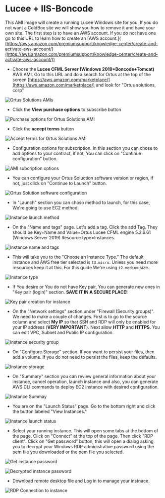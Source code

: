 # Lucee + IIS-Boncode



This AMI image will create a running Lucee Windows site for you. If you do not want a ColdBox site we will show you how to remove it and have your own site. The first step is to have an AWS account. If you do not have one go to this URL to learn how to create an \[AWS account.]\( [https://aws.amazon.com/premiumsupport/knowledge-center/create-and-activate-aws-account/](https://aws.amazon.com/premiumsupport/knowledge-center/create-and-activate-aws-account/))

* Choose the **Lucee CFML Server (Windows 2019+Boncode+Tomcat)** AWS AMI. Go to this URL and do a search for Ortus at the top of the screen [https://aws.amazon.com/marketplace/](https://aws.amazon.com/marketplace/) and look for "Ortus solutions, corp"

![Ortus Solutions AMIs](../../../.gitbook/assets/new-console/general/ami-selection.png)

* Click the **View purchase options** to subscribe button

![Purchase options for Ortus Solutions AMI](../../../.gitbook/assets/new-console/windows-ami/ami-view-purchase.png)

* Click the **accept terms** button

![Accept terms for Ortus Solutions AMI](../../../.gitbook/assets/new-console/windows-ami/ami-accept-terms.png)

* Configuration options for subscription. In this section you can chose to add options to your contract, if not, You can click on "Continue configuration" button.

![AMI subcription options](../../../.gitbook/assets/new-console/windows-ami/ami-subscription-options.png)

* You can configure your Ortus Soluction software version or region, if not, just click on "Continue to Launch" button.

![Ortus Solution software configuration](../../../.gitbook/assets/new-console/windows-ami/ami-configure-options.png)

* In "Launch" section you can choso method to launch, for this case, We're going to use EC2 method.

![Instance launch method](../../../.gitbook/assets/new-console/windows-ami/ami-launch-method.png)

* On the "Name and tags" page. Let's add a tag. Click the add Tag. They should be Key=Name and Value=Ortus Lucee CFML engine 5.3.6.61 (Windows Server 2019) Resource type=Instances.

![Instance name and tags](../../../.gitbook/assets/new-console/windows-ami/instance-name-tags.png)

* This will take you to the "Choose an Instance Type." The default instance and AWS free tier selected is `t3.micro`. Unless you need more resources keep it at this. For this guide We're using `t2.medium` size.&#x20;

![Instance type](../../../.gitbook/assets/new-console/windows-ami/instance-type.png)

* If You desire or You do not have Key pair, You can generate new ones in "Key pair (login)" section. **SAVE IT IN A SECURE PLACE!**&#x20;

![Key pair creation for instance](../../../.gitbook/assets/new-console/windows-ami/instance-keypair-creation.png)

* On the "Network settings" section under "Firewall (Security groups)". We need to make a couple of changes. First is to go to the source column and select **My IP** so that SSH and RDP will only be enabled for your IP address (**VERY IMPORTANT**). Next allow **HTTP** and **HTTPS**. You can edit VPC, Subnet and Public IP configuration.

![Instance security group](../../../.gitbook/assets/new-console/windows-ami/instance-sg.png)

* On "Configure Storage" section. If you want to persist your files, then add a volume. If you do not need to persist the files, keep the defaults.

![Instance storage](../../../.gitbook/assets/new-console/windows-ami/instance-storage.png)

* On "Summary" section you can review general information about your instance, cancel operation, launch instance and also, you can generate AWS CLI commands to deploy EC2 instance with desired configuration.

![Instance Summay](../../../.gitbook/assets/new-console/windows-ami/instance-summay.png)

* You are on the "Launch Status" page. Go to the bottom right and click the button labeled "View Instances."&#x20;

![Instance launch status](../../../.gitbook/assets/new-console/windows-ami/instance-launch-status.png)

* Select your running instance. This will open some tabs at the bottom of the page. Click on "Connect" at the top of the page. Then click "RDP client". Click on "Get password" button, this will open a dialog asking you to decrypt your Windows RDP administrative password using the pem file you downloaded or the pem file you selected.

![Get instance password](../../../.gitbook/assets/new-console/windows-ami/instance-get-password.png)

![Decrypted instance password](../../../.gitbook/assets/new-console/windows-ami/instance-decrypted-password.png)

* Download remote desktop file and Log in to manage your instnace.

![RDP Connection to instance](../../../.gitbook/assets/new-console/windows-ami/instance-rdp.png)

